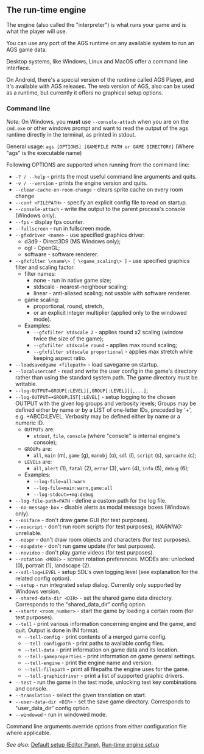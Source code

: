 ## The run-time engine

The engine (also called the "interpreter") is what runs your game and is
what the player will use.

You can use any port of the AGS runtime on any available system to run an AGS game data. 

Desktop systems, like Windows, Linux and MacOS offer a command line interface.

On Android, there's a special version of the runtime called AGS Player, and it's available with AGS releases. The web version of AGS, also can be used as a runtime, but currently it offers no graphical setup options. 

### Command line

*Note:* On Windows, you **must** use `--console-attach` when you are on the `cmd.exe` or other windows prompt and want to 
read the output of the ags runtime directly in the terminal, as printed in stdout.

General usage: `ags [OPTIONS] [GAMEFILE PATH or GAME DIRECTORY]`
(Where "ags" is the executable name)

Following OPTIONS are supported when running from the command line:

* `-? / --help` - prints the most useful command line arguments and quits.
* `-v / --version` - prints the engine version and quits.
* `--clear-cache-on-room-change` - clears sprite cache on every room change
* `--conf <FILEPATH>` - specify an explicit config file to read on startup.
* `--console-attach` - write the output to the parent process's console (Windows only).
* `--fps` - display fps counter.
* `--fullscreen` - run in fullscreen mode.
* `--gfxdriver <name>` - use specified graphics driver:
  * d3d9 - Direct3D9 (MS Windows only);
  * ogl - OpenGL;
  * software - software renderer.
* `--gfxfilter \<name\> [ \<game_scaling\> ]` - use specified graphics filter and scaling factor.
  * filter names:
    * none - run in native game size;
    * stdscale - nearest-neighbour scaling;
    * linear - anti-aliased scaling; not usable with software renderer.
  * game scaling:
    * proportional, round, stretch,
    * or an explicit integer multiplier (applied only to the windowed mode).
  * Examples:
    * `--gfxfilter stdscale 2` - applies round x2 scaling (window twice the size of the game);
    * `--gfxfilter stdscale round` - applies max round scaling;
    * `--gfxfilter stdscale proportional` - applies max stretch while keeping aspect ratio.
* `--loadsavedgame <filepath>` - load savegame on startup.
* `--localuserconf` - read and write the user config in the game's directory rather than using the standard system path. The game directory must be writable.
* `--log-OUTPUT=GROUP[:LEVEL][,GROUP[:LEVEL]][,...]`;
* `--log-OUTPUT=+GROUPLIST[:LEVEL]` - setup logging to the chosen OUTPUT with the given log groups and verbosity levels;
  Groups may be defined either by name or by a LIST of one-letter IDs, preceded by '+', e.g. +ABCD:LEVEL. Verbosity may be defined either by name or a numeric ID.
  * `OUTPUTs` are:
    * `stdout`, `file`, `console` (where \"console\" is internal engine's console);
  * `GROUPs` are:
    * `all`, `main` (m), `game` (g), `manobj` (o), `sdl` (l), `script` (s), `sprcache` (c);
  * `LEVELs` are:
    * `all`, `alert` (1), `fatal` (2), `error` (3), `warn` (4), `info` (5), `debug` (6);
  * Examples:
    * `--log-file=all:warn`
    * `--log-file=main:warn,game:all`
    * `--log-stdout=+mg:debug`
* `--log-file-path=PATH` - define a custom path for the log file.
* `--no-message-box` - disable alerts as modal message boxes (Windows only).
* `--noiface` - don't draw game GUI (for test purposes).
* `--noscript` - don't run room scripts (for test purposes); *WARNING:* unreliable.
* `--nospr` - don't draw room objects and characters (for test purposes).
* `--noupdate` - don't run game update (for test purposes).
* `--novideo` - don't play game videos (for test purposes).
* `--rotation <MODE>` - screen rotation preferences. MODEs are:  unlocked (0), portrait (1), landscape (2).
* `--sdl-log=LEVEL` - setup SDL's own logging level (see explanation for the related config option).
* `--setup` - run integrated setup dialog. Currently only supported by Windows version.
* `--shared-data-dir <DIR>` - set the shared game data directory. Corresponds to the "shared_data_dir" config option.
* `--startr <room_number>` - start the game by loading a certain room (for test purposes).
* `--tell` - print various information concerning engine and the game, and quit. Output is done in INI format.
  * `--tell-config` - print contents of a merged game config.
  * `--tell-configpath` - print paths to available config files.
  * `--tell-data` - print information on game data and its location.
  * `--tell-gameproperties` - print information on game general settings.
  * `--tell-engine` - print the engine name and version.
  * `--tell-filepath` - print all filepaths the engine uses for the game.
  * `--tell-graphicdriver` - print a list of supported graphic drivers.
* `--test` - run the game in the test mode, unlocking test key combinations and console.
* `--translation` - select the given translation on start.
* `--user-data-dir <DIR>` - set the save game directory. Corresponds to "user_data_dir" config option.
* `--windowed` - run in windowed mode.


Command line arguments override options from either configuration file where applicable.


*See also:* [Default setup (Editor Pane)](DefaultSetup), [Run-time engine setup](Setup)